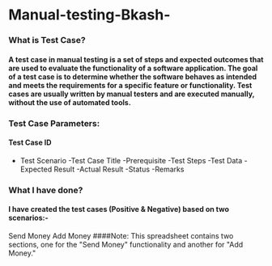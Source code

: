 # Manual-testing-Bkash-
### What is Test Case?

#### A test case in manual testing is a set of steps and expected outcomes that are used to evaluate the functionality of a software application. The goal of a test case is to determine whether the software behaves as intended and meets the requirements for a specific feature or functionality. Test cases are usually written by manual testers and are executed manually, without the use of automated tools.

### Test Case Parameters:

#### Test Case ID
+ Test Scenario
-Test Case Title
-Prerequisite
-Test Steps
-Test Data
-Expected Result
-Actual Result
-Status
-Remarks

### What I have done?
#### I have created the test cases (Positive & Negative) based on two scenarios:-
Send Money
Add Money
####Note: This spreadsheet contains two sections, one for the "Send Money" functionality and another for "Add Money."
